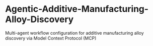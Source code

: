 # Agentic-Additive-Manufacturing-Alloy-Discovery
Multi-agent workflow configuration for additive manufacturing alloy discovery via Model Context Protocol (MCP)
